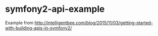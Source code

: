 symfony2-api-example
====================

Example from http://intelligentbee.com/blog/2015/11/03/getting-started-with-building-apis-in-symfony2/
